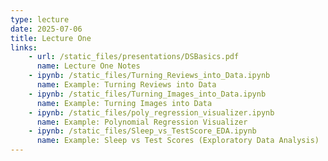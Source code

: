 ```yaml
---
type: lecture
date: 2025-07-06
title: Lecture One
links: 
    - url: /static_files/presentations/DSBasics.pdf
      name: Lecture One Notes
    - ipynb: /static_files/Turning_Reviews_into_Data.ipynb
      name: Example: Turning Reviews into Data
    - ipynb: /static_files/Turning_Images_into_Data.ipynb
      name: Example: Turning Images into Data
    - ipynb: /static_files/poly_regression_visualizer.ipynb
      name: Example: Polynomial Regression Visualizer
    - ipynb: /static_files/Sleep_vs_TestScore_EDA.ipynb
      name: Example: Sleep vs Test Scores (Exploratory Data Analysis)
---
```

